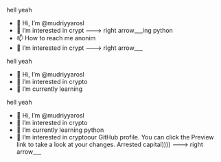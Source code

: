 hell yeah
- 👋 Hi, I’m @mudriyyarosl
- 👀 I’m interested in crypt
---> right arrow___ing python
- 📫 How to reach me anonim
- 👀 I’m interested in crypt
---> right arrow___

hell yeah
- 👋 Hi, I’m @mudriyyarosl
- 👀 I’m interested in crypto
- 🌱 I’m currently learning

hell yeah
- 👋 Hi, I’m @mudriyyarosl
- 👀 I’m interested in crypto
- 🌱 I’m currently learning python
- 👀 I’m interested in cryptoour GitHub profile.
You can click the Preview link to take a look at your changes.
Arrested capital))))
---> right arrow___
